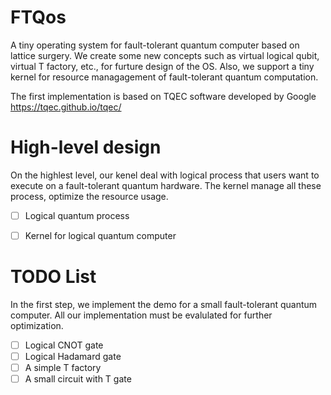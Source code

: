 # FTQos
A tiny operating system for fault-tolerant quantum computer based on lattice surgery. 
We create some new concepts such as virtual logical qubit, virtual T factory, etc., for furture design of the OS.
Also, we support a tiny kernel for resource managagement of fault-tolerant quantum computation.

The first implementation is based on TQEC software developed by Google https://tqec.github.io/tqec/



# High-level design

On the highlest level, our kenel deal with logical process that users want to execute on a fault-tolerant quantum hardware.
The kernel manage all these process, optimize the resource usage.


- [ ] Logical quantum process
- [ ] Kernel for logical quantum computer



# TODO List



In the first step, we implement the demo for a small fault-tolerant quantum computer. 
All our implementation must be evalulated for further optimization.


- [ ] Logical CNOT gate  
- [ ] Logical Hadamard gate  
- [ ] A simple T factory  
- [ ] A small circuit with T gate